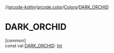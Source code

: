 //[qrcode-kotlin](../../../index.md)/[qrcode.color](../index.md)/[Colors](index.md)/[DARK_ORCHID](-d-a-r-k_-o-r-c-h-i-d.md)

# DARK_ORCHID

[common]\
const val [DARK_ORCHID](-d-a-r-k_-o-r-c-h-i-d.md): [Int](https://kotlinlang.org/api/latest/jvm/stdlib/kotlin/-int/index.html)
